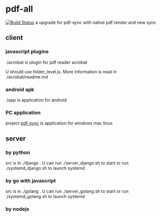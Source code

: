 # pdf-all

[![Build Status](https://travis-ci.com/sherylynn/pdf-all.svg?branch=master)](https://travis-ci.com/sherylynn/pdf-all)
a upgrade for pdf-sync with native pdf render and new sync

## client

### javascript plugins

./acrobat is plugin for pdf reader acrobat

U should use folder_level.js. More information is read in ./acrobat/readme.md

### android apk

./app is application for android 

### PC application

project [pdf-sync](https://github.com/sherylynn/pdf-sync) is application for windows mac linux

## server 

### by python

src is in ./django . U can run ./server_django.sh to start or run ./systemd_django.sh to launch systemd

### by go with javascript

src is in ./golang . U can run ./server_golang.sh to start or run ./systemd_golang.sh to launch systemd

### by nodejs

